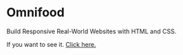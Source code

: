 # Omnifood
Build Responsive Real-World Websites with HTML and CSS.
<p> If you want to see it. <a href="https://dimitarmitev92.github.io/Omnifood/">Click here.</a></p>
